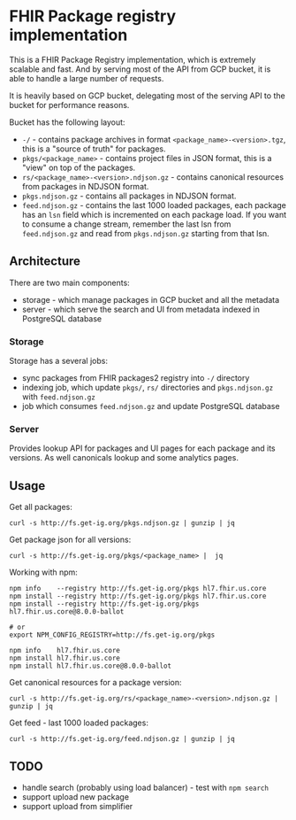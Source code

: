 # FHIR Package registry implementation

This is a FHIR Package Registry implementation, which is extremely scalable and fast.
And by serving most of the API from GCP bucket, it is able to handle a large number of requests.

It is heavily based on GCP bucket, delegating most of the serving API 
to the bucket for performance reasons.

Bucket has the following layout:

* `-/` - contains package archives in format `<package_name>-<version>.tgz`,
  this is a "source of truth" for packages.
* `pkgs/<package_name>` - contains project files in JSON format,
  this is a "view" on top of the packages.
* `rs/<package_name>-<version>.ndjson.gz` - contains canonical resources from packages 
   in NDJSON format.
* `pkgs.ndjson.gz` - contains all packages in NDJSON format.
* `feed.ndjson.gz` - contains the last 1000 loaded packages, each package has an `lsn` field
   which is incremented on each package load. If you want to consume a change stream,
   remember the last lsn from `feed.ndjson.gz` and read from `pkgs.ndjson.gz` starting from that lsn.
 
## Architecture

There are two main components:

* storage - which manage packages in GCP bucket and all the metadata
* server -  which serve the search and UI from metadata indexed in PostgreSQL database

### Storage

Storage has a several jobs:

* sync packages from FHIR packages2 registry into `-/` directory
* indexing job, which update `pkgs/`, `rs/` directories and `pkgs.ndjson.gz` with `feed.ndjson.gz`
* job which consumes `feed.ndjson.gz` and update PostgreSQL database

### Server

Provides lookup API for packages and UI pages for each package and its versions.
As well canonicals lookup and some analytics pages.

## Usage

Get all packages:

```
curl -s http://fs.get-ig.org/pkgs.ndjson.gz | gunzip | jq
```

Get package json for all versions:
```
curl -s http://fs.get-ig.org/pkgs/<package_name> |  jq
```

Working with npm:

```
npm info    --registry http://fs.get-ig.org/pkgs hl7.fhir.us.core
npm install --registry http://fs.get-ig.org/pkgs hl7.fhir.us.core
npm install --registry http://fs.get-ig.org/pkgs hl7.fhir.us.core@8.0.0-ballot

# or
export NPM_CONFIG_REGISTRY=http://fs.get-ig.org/pkgs

npm info    hl7.fhir.us.core
npm install hl7.fhir.us.core
npm install hl7.fhir.us.core@8.0.0-ballot
```

Get canonical resources for a package version:
```
curl -s http://fs.get-ig.org/rs/<package_name>-<version>.ndjson.gz | gunzip | jq
```

Get feed - last 1000 loaded packages:

```
curl -s http://fs.get-ig.org/feed.ndjson.gz | gunzip | jq
```

## TODO

* handle search (probably using load balancer) - test with `npm search`
* support upload new package
* support upload from simplifier
